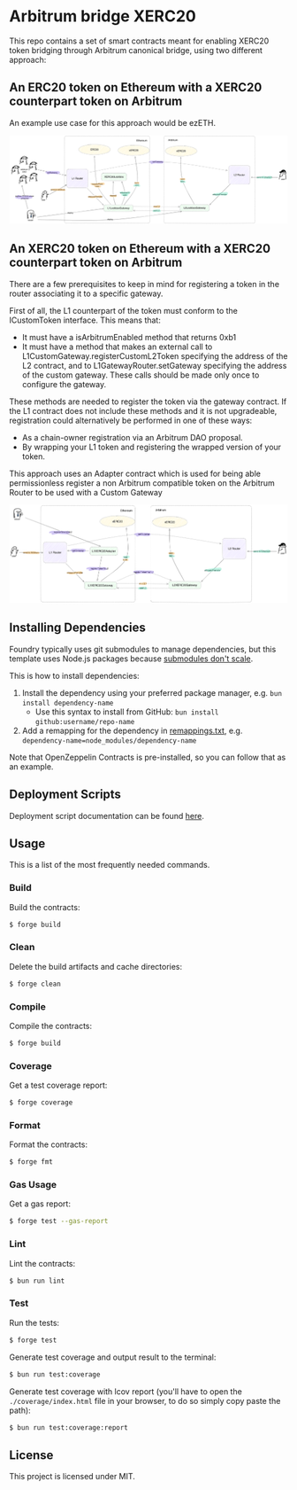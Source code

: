 # Arbitrum bridge XERC20

This repo contains a set of smart contracts meant for enabling XERC20 token bridging through Arbitrum canonical bridge,
using two different approach:

## An ERC20 token on Ethereum with a XERC20 counterpart token on Arbitrum

An example use case for this approach would be ezETH.

![ERC20<>XERC20](/docs/Arbitrum2.png)

## An XERC20 token on Ethereum with a XERC20 counterpart token on Arbitrum

There are a few prerequisites to keep in mind for registering a token in the router associating it to a specific
gateway.

First of all, the L1 counterpart of the token must conform to the ICustomToken interface. This means that:

- It must have a isArbitrumEnabled method that returns 0xb1
- It must have a method that makes an external call to L1CustomGateway.registerCustomL2Token specifying the address of
  the L2 contract, and to L1GatewayRouter.setGateway specifying the address of the custom gateway. These calls should be
  made only once to configure the gateway.

These methods are needed to register the token via the gateway contract. If the L1 contract does not include these
methods and it is not upgradeable, registration could alternatively be performed in one of these ways:

- As a chain-owner registration via an Arbitrum DAO proposal.
- By wrapping your L1 token and registering the wrapped version of your token.

This approach uses an Adapter contract which is used for being able permissionless register a non Arbitrum compatible
token on the Arbitrum Router to be used with a Custom Gateway

![XERC20<>XERC20](/docs/Arbitrum1.png)

## Installing Dependencies

Foundry typically uses git submodules to manage dependencies, but this template uses Node.js packages because
[submodules don't scale](https://twitter.com/PaulRBerg/status/1736695487057531328).

This is how to install dependencies:

1. Install the dependency using your preferred package manager, e.g. `bun install dependency-name`
   - Use this syntax to install from GitHub: `bun install github:username/repo-name`
2. Add a remapping for the dependency in [remappings.txt](./remappings.txt), e.g.
   `dependency-name=node_modules/dependency-name`

Note that OpenZeppelin Contracts is pre-installed, so you can follow that as an example.

## Deployment Scripts

Deployment script documentation can be found [here](./docs/deployment.md).

## Usage

This is a list of the most frequently needed commands.

### Build

Build the contracts:

```sh
$ forge build
```

### Clean

Delete the build artifacts and cache directories:

```sh
$ forge clean
```

### Compile

Compile the contracts:

```sh
$ forge build
```

### Coverage

Get a test coverage report:

```sh
$ forge coverage
```

### Format

Format the contracts:

```sh
$ forge fmt
```

### Gas Usage

Get a gas report:

```sh
$ forge test --gas-report
```

### Lint

Lint the contracts:

```sh
$ bun run lint
```

### Test

Run the tests:

```sh
$ forge test
```

Generate test coverage and output result to the terminal:

```sh
$ bun run test:coverage
```

Generate test coverage with lcov report (you'll have to open the `./coverage/index.html` file in your browser, to do so
simply copy paste the path):

```sh
$ bun run test:coverage:report
```

## License

This project is licensed under MIT.
